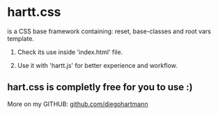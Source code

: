 # hartt.css
is a CSS base framework containing: reset, base-classes and root vars template.


1. Check its use inside 'index.html' file.

2. Use it with 'hartt.js' for better experience and workflow.


## hart.css is completly free for you to use :)


More on my GITHUB: [github.com/diegohartmann]("https://github.com/diegohartmann/")